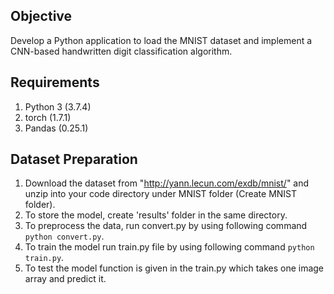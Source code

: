 ## Objective
Develop a Python application to load the MNIST dataset and implement a CNN-based handwritten digit classification algorithm. 

## Requirements
1. Python 3 (3.7.4)
2. torch (1.7.1)
3. Pandas (0.25.1)

## Dataset Preparation
1. Download the dataset from "http://yann.lecun.com/exdb/mnist/" and unzip into your code directory under MNIST folder (Create MNIST folder).
2. To store the model, create 'results' folder in the same directory. 
3. To preprocess the data, run convert.py by using following command
``` python convert.py```.
4. To train the model run train.py file by using following command
```python train.py```.
5. To test the model function is given in the train.py which takes one image array and predict it.
